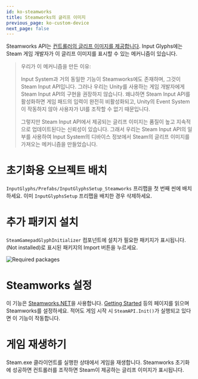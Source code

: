 ```yaml
---
id: ko-steamworks
title: Steamworks의 글리프 이미지
previous_page: ko-custom-device
next_page: false
---
```


Steamworks API는 [컨트롤러의 글리프 이미지를 제공합니다](https://partner.steamgames.com/doc/api/isteaminput#GetGlyphForActionOrigin). Input Glyphs에는 Steam 게임 개발자가 이 글리프 이미지를 표시할 수 있는 메커니즘이 있습니다.

> 우리가 이 메커니즘을 만든 이유:
> 
> Input System과 거의 동일한 기능이 Steamworks에도 존재하며, 그것이 Steam Input API입니다.
> 그러나 우리는 Unity를 사용하는 게임 개발자에게 Steam Input API의 구현을 권장하지 않습니다. 왜냐하면 Steam Input API를 활성화하면 게임 패드의 입력이 완전히 비활성화되고, Unity의 Event System이 작동하지 않아 사용자가 UI를 조작할 수 없기 때문입니다.
> 
> 그렇지만 Steam Input API에서 제공되는 글리프 이미지는 품질이 높고 지속적으로 업데이트된다는 신뢰성이 있습니다. 그래서 우리는 Steam Input API의 일부를 사용하여 Input System의 디바이스 정보에서 Steam의 글리프 이미지를 가져오는 메커니즘을 만들었습니다.

# 초기화용 오브젝트 배치
`InputGlyphs/Prefabs/InputGlyphsSetup_Steamworks` 프리팹을 첫 번째 씬에 배치하세요.
이미 `InputGlyphsSetup` 프리팹을 배치한 경우 삭제하세요.

# 추가 패키지 설치
`SteamGamepadGlyphInitializer` 컴포넌트에 설치가 필요한 패키지가 표시됩니다. (Not installed)로 표시된 패키지의 Import 버튼을 누르세요.

![Required packages]({{site.baseurl}}/assets/steamworks_required_packages.png)

# Steamworks 설정
이 기능은 [Steamworks.NET](https://steamworks.github.io/)을 사용합니다. [Getting Started](https://steamworks.github.io/gettingstarted) 등의 페이지를 읽으며 Steamworks를 설정하세요. 적어도 게임 시작 시 `SteamAPI.Init()`가 실행되고 있다면 이 기능이 작동합니다.

# 게임 재생하기
Steam.exe 클라이언트를 실행한 상태에서 게임을 재생합니다. Steamworks 초기화에 성공하면 컨트롤러를 조작하면 Steam이 제공하는 글리프 이미지가 표시됩니다.
